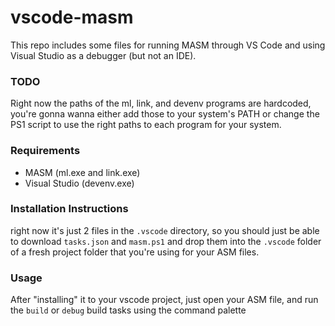 # vscode-masm

This repo includes some files for running MASM through VS Code and using Visual Studio as a debugger (but not an IDE).

### TODO

Right now the paths of the ml, link, and devenv programs are hardcoded, you're gonna wanna either add those to your system's PATH or change the PS1 script to use the right paths to each program for your system.

### Requirements

- MASM (ml.exe and link.exe)
- Visual Studio (devenv.exe)

### Installation Instructions

right now it's just 2 files in the `.vscode` directory, so you should just be able to download `tasks.json` and `masm.ps1` and drop them into the `.vscode` folder of a fresh project folder that you're using for your ASM files.

### Usage

After "installing" it to your vscode project, just open your ASM file, and run the `build` or `debug` build tasks using the command palette